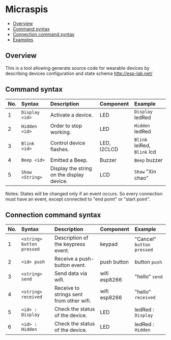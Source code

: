 # Micraspis

* [Overview][overview]
* [Command syntax][command-syntax]
* [Connection command syntax][connection-command-syntax]
* [Examples][examples]

## Overview

This is a tool allowing generate source code for wearable devices by describing devices configuration and state schema  http://esp-lab.net/

## Command syntax

| No. |	Syntax | Description | Component | Example |
|:--|:--------------------------|:------------------------------------|:-----------------------------|:------------------------------|
|1	| `Display <id>`            |Activate a device.			        |LED			                     | `Display` ledRed              |
|2	| `Hidden <id>`	            |Order to stop working.	    |LED			                     | `Hidden` ledRed               |
|3	| `Blink <id>`		          |Control device flashes.		    |LED, I2CLCD	                 | `Blink` lelRed, `Blink` lcd   |
|4	| `Beep <id>`		            |Emitted a Beep.				        |Buzzer			                   | `Beep` buzzer                 |
|5	| `Show <String>`	          |Display the string on the display device.	|LCD		                       | `Show` "Xin chao"             |


Notes: States will be changed only if an event occurs. So every connection must have an event, except connected to "end point" or "start point".

## Connection command syntax

| No. |	Syntax | Description | Component | Example |
|:--|:--------------------------|:------------------------------------|:-----------------------------|:------------------------------|
|1	| `<string> button pressed`	|Description of the keypress event.	            |keypad		                     | "Cancel" `button pressed`     |
|2	| `<id> push`	              |Receive a push-button event.		  |push button	                 | button `push`                 |
|3	| `<string> send`	          |Send data via wifi.				          |wifi esp8266	                 | "hello" `send`                |
|4	| `<string> received`	      |Receive to strings sent from other wifi.    |wifi esp8266	                 | "hello" `received`            |
|5	| `<id> : Display`	        |Check the status of the device.	    |LED	                         | ledRed : `Display`            |
|6	| `<id> : Hidden`	          |Check the status of the device.	    |LED	                         | ledRed : `Hidden`             |

[overview]: #overview
[command-syntax]: #command-syntax
[connection-command-syntax]: #connection-command-syntax
[examples]: iotwearable.examples